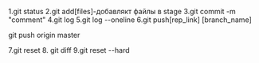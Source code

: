 1.git status
2.git add[files]-добавлякт файлы в stage
3.git commit  -m "comment"
4.git log
5.git log --oneline
6.git push[rep_link] [branch_name]

git push origin master

7.git reset
8. git diff
9.git reset --hard